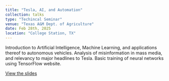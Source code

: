 ```yaml
---
title: "Tesla, AI, and Automation"
collection: talks
type: "Techincal Seminar"
venue: "Texas A&M Dept. of Agriculture"
date: Feb 28th, 2025
location: "College Station, TX"
---
```

Introduction to Artificial Intelligence, Machine Learning, and applications thereof to autonomous vehicles. Analysis of misinformation in mass media, and relevancy to major headlines to Tesla. Basic training of neural networks using TensorFlow website. 

[View the slides](https://ian-wilhite.github.io/files/Wilhite_Ian_AGCJ_Tesla_AI_Automation_case_study.pdf)
